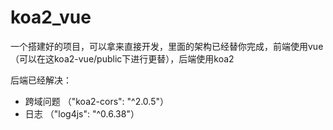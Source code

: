 # koa2_vue

一个搭建好的项目，可以拿来直接开发，里面的架构已经替你完成，前端使用vue（可以在这koa2-vue/public下进行更替），后端使用koa2

后端已经解决：
* 跨域问题 （"koa2-cors": "^2.0.5"）
* 日志 （"log4js": "^0.6.38"）

